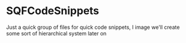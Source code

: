 # SQFCodeSnippets

Just a quick group of files for quick code snippets, I image we'll create some sort of hierarchical system later on
